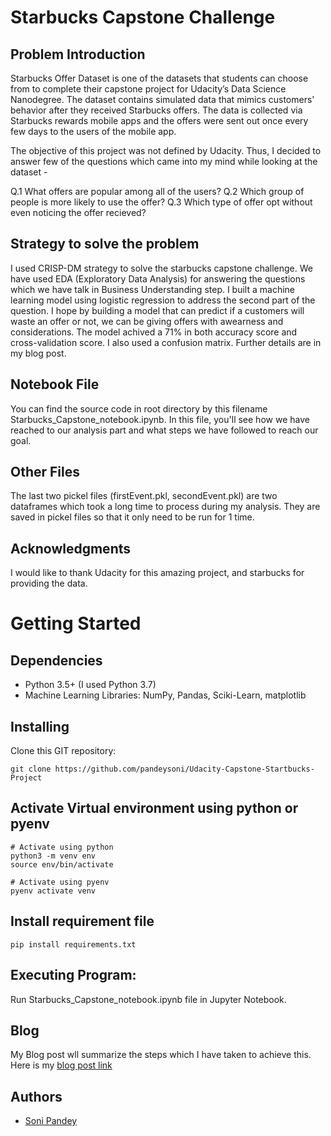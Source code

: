 # Starbucks Capstone Challenge

## Problem Introduction
Starbucks Offer Dataset is one of the datasets that students can choose from to complete their capstone project for Udacity’s Data Science Nanodegree. The dataset contains simulated data that mimics customers' behavior after they received Starbucks offers. The data is collected via Starbucks rewards mobile apps and the offers were sent out once every few days to the users of the mobile app.

The objective of this project was not defined by Udacity. Thus, I decided to answer few of the questions which came into my mind while looking at the dataset -

Q.1 What offers are popular among all of the users?
Q.2 Which group of people is more likely to use the offer?
Q.3 Which type of offer opt without even noticing the offer recieved?

## Strategy to solve the problem

I used CRISP-DM strategy to solve the starbucks capstone challenge. We have used EDA (Exploratory Data Analysis) for answering the questions which we have talk in Business Understanding step.
I built a machine learning model using logistic regression to address the second part of the question. I hope by building a model that can predict if a customers will waste an offer or not, we can be giving offers with awearness and considerations. The model achived a 71% in both accuracy score and cross-validation score. I also used a confusion matrix. Further details are in my blog post.

## Notebook File
You can find the source code in root directory by this filename Starbucks_Capstone_notebook.ipynb. In this file, you'll see how we have reached to our analysis part and what steps we have followed to reach our goal.

## Other Files
The last two pickel files (firstEvent.pkl, secondEvent.pkl) are two dataframes which took a long time to process during my analysis. They are saved in pickel files so that it only need to be run for 1 time.

## Acknowledgments
I would like to thank Udacity for this amazing project, and starbucks for providing the data.

<a name="getting_started"></a>
# Getting Started

<a name="dependencies"></a>
## Dependencies
* Python 3.5+ (I used Python 3.7)
* Machine Learning Libraries: NumPy, Pandas, Sciki-Learn, matplotlib

## Installing
Clone this GIT repository:
```
git clone https://github.com/pandeysoni/Udacity-Capstone-Startbucks-Project
```

## Activate Virtual environment using python or pyenv
```
# Activate using python
python3 -m venv env
source env/bin/activate
```

```
# Activate using pyenv
pyenv activate venv
```

## Install requirement file
```
pip install requirements.txt
```

## Executing Program:
Run Starbucks_Capstone_notebook.ipynb file in Jupyter Notebook.

## Blog

My Blog post wll summarize the steps which I have taken to achieve this. Here is my [blog post link](https://pandeysoni.medium.com/udacity-capstone-starbucks-project-analysis-f8d771a556a5)

## Authors

* [Soni Pandey](https://github.com/pandeysoni)

